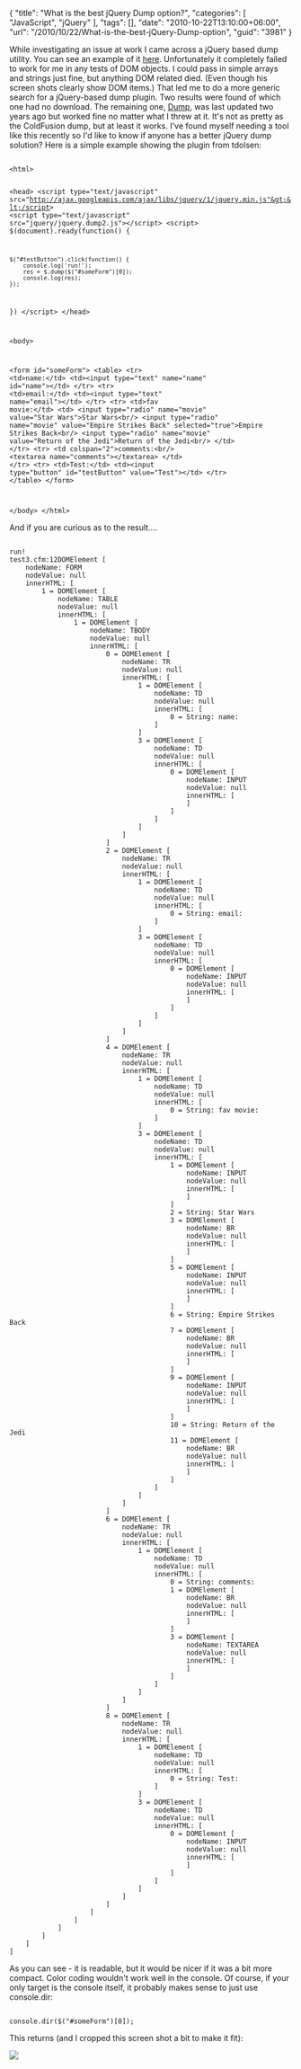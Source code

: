 {
	"title": "What is the best jQuery Dump option?",
	"categories": [
		"JavaScript",
		"jQuery"
	],
	"tags": [],
	"date": "2010-10-22T13:10:00+06:00",
	"url": "/2010/10/22/What-is-the-best-jQuery-Dump-option",
	"guid": "3981"
}

While investigating an issue at work I came across a jQuery based dump utility. You can see an example of it <a href="http://mohammed.morsi.org/blog/node/268">here</a>. Unfortunately it completely failed to work for me in any tests of DOM objects. I could pass in simple arrays and strings just fine, but anything DOM related died. (Even though his screen shots clearly show DOM items.) That led me to do a more generic search for a jQuery-based dump plugin. Two results were found of which one had no download. The remaining one, <a href="http://plugins.jquery.com/project/Dump">Dump</a>, was last updated two years ago but worked fine no matter what I threw at it. It's not as pretty as the ColdFusion dump, but at least it works. I've found myself needing a tool like this recently so I'd like to know if anyone has a better jQuery dump solution? Here is a simple example showing the plugin from tdolsen:
<!--more-->
<code>
&lt;html&gt;

&lt;head&gt;
&lt;script type="text/javascript" src="http://ajax.googleapis.com/ajax/libs/jquery/1/jquery.min.js"&gt;&lt;/script&gt;
&lt;script type="text/javascript" src="jquery/jquery.dump2.js"&gt;&lt;/script&gt;
&lt;script&gt;
$(document).ready(function() {

	$("#testButton").click(function() {
		console.log('run!');
		res = $.dump($("#someForm")[0]);
		console.log(res);
	});
	
})
&lt;/script&gt;
&lt;/head&gt;

&lt;body&gt;

&lt;form id="someForm"&gt;
	&lt;table&gt;
		&lt;tr&gt;
			&lt;td&gt;name:&lt;/td&gt;
			&lt;td&gt;&lt;input type="text" name="name" id="name"&gt;&lt;/td&gt;
		&lt;/tr&gt;
		&lt;tr&gt;
			&lt;td&gt;email:&lt;/td&gt;
			&lt;td&gt;&lt;input type="text" name="email"&gt;&lt;/td&gt;
		&lt;/tr&gt;
		&lt;tr&gt;
			&lt;td&gt;fav movie:&lt;/td&gt;
			&lt;td&gt;
			&lt;input type="radio" name="movie" value="Star Wars"&gt;Star Wars&lt;br/&gt;
			&lt;input type="radio" name="movie" value="Empire Strikes Back" selected="true"&gt;Empire Strikes Back&lt;br/&gt;
			&lt;input type="radio" name="movie" value="Return of the Jedi"&gt;Return of the Jedi&lt;br/&gt;
			&lt;/td&gt;
		&lt;/tr&gt;
		&lt;tr&gt;
			&lt;td colspan="2"&gt;comments:&lt;br/&gt;
			&lt;textarea name="comments"&gt;&lt;/textarea&gt;
			&lt;/td&gt;
		&lt;/tr&gt;
		&lt;tr&gt;
			&lt;td&gt;Test:&lt;/td&gt;
			&lt;td&gt;&lt;input type="button" id="testButton" value="Test"&gt;&lt;/td&gt;
		&lt;/tr&gt;
	&lt;/table&gt;
&lt;/form&gt;

&lt;/body&gt;
&lt;/html&gt;
</code>

<p/>

And if you are curious as to the result....

<p/>

<code>
run!
test3.cfm:12DOMElement [ 
	nodeName: FORM
	nodeValue: null
	innerHTML: [ 
		1 = DOMElement [ 
			nodeName: TABLE
			nodeValue: null
			innerHTML: [ 
				1 = DOMElement [ 
					nodeName: TBODY
					nodeValue: null
					innerHTML: [ 
						0 = DOMElement [ 
							nodeName: TR
							nodeValue: null
							innerHTML: [ 
								1 = DOMElement [ 
									nodeName: TD
									nodeValue: null
									innerHTML: [ 
										0 = String: name:
									]
								]
								3 = DOMElement [ 
									nodeName: TD
									nodeValue: null
									innerHTML: [ 
										0 = DOMElement [ 
											nodeName: INPUT
											nodeValue: null
											innerHTML: [ 
											]
										]
									]
								]
							]
						]
						2 = DOMElement [ 
							nodeName: TR
							nodeValue: null
							innerHTML: [ 
								1 = DOMElement [ 
									nodeName: TD
									nodeValue: null
									innerHTML: [ 
										0 = String: email:
									]
								]
								3 = DOMElement [ 
									nodeName: TD
									nodeValue: null
									innerHTML: [ 
										0 = DOMElement [ 
											nodeName: INPUT
											nodeValue: null
											innerHTML: [ 
											]
										]
									]
								]
							]
						]
						4 = DOMElement [ 
							nodeName: TR
							nodeValue: null
							innerHTML: [ 
								1 = DOMElement [ 
									nodeName: TD
									nodeValue: null
									innerHTML: [ 
										0 = String: fav movie:
									]
								]
								3 = DOMElement [ 
									nodeName: TD
									nodeValue: null
									innerHTML: [ 
										1 = DOMElement [ 
											nodeName: INPUT
											nodeValue: null
											innerHTML: [ 
											]
										]
										2 = String: Star Wars
										3 = DOMElement [ 
											nodeName: BR
											nodeValue: null
											innerHTML: [ 
											]
										]
										5 = DOMElement [ 
											nodeName: INPUT
											nodeValue: null
											innerHTML: [ 
											]
										]
										6 = String: Empire Strikes Back
										7 = DOMElement [ 
											nodeName: BR
											nodeValue: null
											innerHTML: [ 
											]
										]
										9 = DOMElement [ 
											nodeName: INPUT
											nodeValue: null
											innerHTML: [ 
											]
										]
										10 = String: Return of the Jedi
										11 = DOMElement [ 
											nodeName: BR
											nodeValue: null
											innerHTML: [ 
											]
										]
									]
								]
							]
						]
						6 = DOMElement [ 
							nodeName: TR
							nodeValue: null
							innerHTML: [ 
								1 = DOMElement [ 
									nodeName: TD
									nodeValue: null
									innerHTML: [ 
										0 = String: comments:
										1 = DOMElement [ 
											nodeName: BR
											nodeValue: null
											innerHTML: [ 
											]
										]
										3 = DOMElement [ 
											nodeName: TEXTAREA
											nodeValue: null
											innerHTML: [ 
											]
										]
									]
								]
							]
						]
						8 = DOMElement [ 
							nodeName: TR
							nodeValue: null
							innerHTML: [ 
								1 = DOMElement [ 
									nodeName: TD
									nodeValue: null
									innerHTML: [ 
										0 = String: Test:
									]
								]
								3 = DOMElement [ 
									nodeName: TD
									nodeValue: null
									innerHTML: [ 
										0 = DOMElement [ 
											nodeName: INPUT
											nodeValue: null
											innerHTML: [ 
											]
										]
									]
								]
							]
						]
					]
				]
			]
		]
	]
]
</code>

<p/>

As you can see - it is readable, but it would be nicer if it was a bit more compact. Color coding wouldn't work well in the console. Of course, if your only target is the console itself, it probably makes sense to just use console.dir:

<p/>

<code>
console.dir($("#someForm")[0]);
</code>

<p/>

This returns (and I cropped this screen shot a bit to make it fit):

<p/>

<img src="https://static.raymondcamden.com/images/screen22.png" />